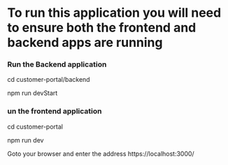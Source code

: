 
# To run this application  you will need to ensure both the frontend and backend apps are running

### Run the Backend application

cd customer-portal/backend

npm run devStart


### un the frontend application
cd customer-portal

npm run dev

Goto your browser and enter the address https://localhost:3000/


